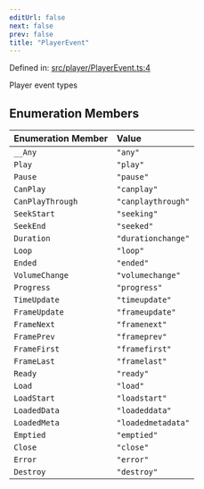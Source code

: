 ```yaml
---
editUrl: false
next: false
prev: false
title: "PlayerEvent"
---
```


Defined in: [src/player/PlayerEvent.ts:4](https://github.com/jaames/flipnote.js/blob/24e772733243f115c3848537efabe6ee9020ad63/src/player/PlayerEvent.ts#L4)

Player event types

## Enumeration Members

| Enumeration Member | Value |
| :------ | :------ |
| <a id="__any"></a> `__Any` | `"any"` |
| <a id="play"></a> `Play` | `"play"` |
| <a id="pause"></a> `Pause` | `"pause"` |
| <a id="canplay"></a> `CanPlay` | `"canplay"` |
| <a id="canplaythrough"></a> `CanPlayThrough` | `"canplaythrough"` |
| <a id="seekstart"></a> `SeekStart` | `"seeking"` |
| <a id="seekend"></a> `SeekEnd` | `"seeked"` |
| <a id="duration"></a> `Duration` | `"durationchange"` |
| <a id="loop"></a> `Loop` | `"loop"` |
| <a id="ended"></a> `Ended` | `"ended"` |
| <a id="volumechange"></a> `VolumeChange` | `"volumechange"` |
| <a id="progress"></a> `Progress` | `"progress"` |
| <a id="timeupdate"></a> `TimeUpdate` | `"timeupdate"` |
| <a id="frameupdate"></a> `FrameUpdate` | `"frameupdate"` |
| <a id="framenext"></a> `FrameNext` | `"framenext"` |
| <a id="frameprev"></a> `FramePrev` | `"frameprev"` |
| <a id="framefirst"></a> `FrameFirst` | `"framefirst"` |
| <a id="framelast"></a> `FrameLast` | `"framelast"` |
| <a id="ready"></a> `Ready` | `"ready"` |
| <a id="load"></a> `Load` | `"load"` |
| <a id="loadstart"></a> `LoadStart` | `"loadstart"` |
| <a id="loadeddata"></a> `LoadedData` | `"loadeddata"` |
| <a id="loadedmeta"></a> `LoadedMeta` | `"loadedmetadata"` |
| <a id="emptied"></a> `Emptied` | `"emptied"` |
| <a id="close"></a> `Close` | `"close"` |
| <a id="error"></a> `Error` | `"error"` |
| <a id="destroy"></a> `Destroy` | `"destroy"` |
